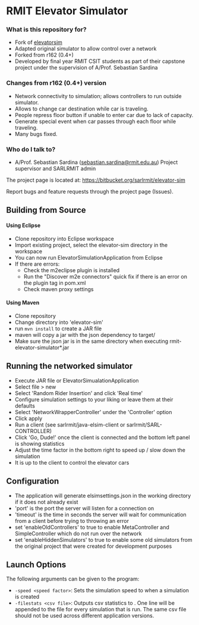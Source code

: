 # RMIT Elevator Simulator #

### What is this repository for? ###

* Fork of [elevatorsim](http://sourceforge.net/projects/elevatorsim)
* Adapted original simulator to allow control over a network
* Forked from r162 (0.4+)
* Developed by final year RMIT CSIT students as part of their capstone project
under the supervision of A/Prof. Sebastian Sardina

### Changes from r162 (0.4+) version ###

* Network connectivity to simulation; allows controllers to run outside simulator.
* Allows to change car destination while car is traveling.
* People repress floor button if unable to enter car due to lack of capacity.
* Generate special event when car passes through each floor while traveling.
* Many bugs fixed.

### Who do I talk to? ###

* A/Prof. Sebastian Sardina (sebastian.sardina@rmit.edu.au)
Project supervisor and SARLRMIT admin


The project page is located at:
https://bitbucket.org/sarlrmit/elevator-sim

Report bugs and feature requests through the project page (Issues).

## Building from Source ##

#### Using Eclipse ####

* Clone repository into Eclipse workspace
* Import existing project, select the elevator-sim directory in the workspace
* You can now run ElevatorSimulationApplication from Eclipse
* If there are errors:
    * Check the m2eclipse plugin is installed
    * Run the "Discover m2e connectors" quick fix if there is an error on the
    plugin tag in pom.xml
    * Check maven proxy settings

#### Using Maven ####

* Clone repository
* Change directory into 'elevator-sim'
* run `mvn install` to create a JAR file
* maven will copy a jar with the json dependency to target/
* Make sure the json jar is in the same directory when executing rmit-elevator-simulator\*.jar

## Running the networked simulator ##

* Execute JAR file or ElevatorSimualationApplication
* Select file > new
* Select 'Random Rider Insertion' and click 'Real time'
* Configure simulation settings to your liking or leave them at their defaults
* Select 'NetworkWrapperController' under the 'Controller' option
* Click apply
* Run a client (see sarlrmit/java-elsim-client or sarlrmit/SARL-CONTROLLER)
* Click 'Go, Dude!' once the client is connected and the bottom left panel
is showing statistics
* Adjust the time factor in the bottom right to speed up / slow down the simulation
* It is up to the client to control the elevator cars

## Configuration ##
* The application will generate elsimsettings.json in the working directory if it
does not already exist
* 'port' is the port the server will listen for a connection on
* 'timeout' is the time in seconds the server will wait for communication from a
client before trying to throwing an error
* set 'enableOldControllers' to true to enable MetaController and SimpleController
which do not run over the network
* set 'enableHiddenSimulators' to true to enable some old simulators from the original
project that were created for development purposes

## Launch Options ##

The following arguments can be given to the program:

* `-speed <speed factor>`: Sets the simulation speed to <speed factor> when a
simulation is created
* `-filestats <csv file>`: Outputs csv statistics to <csv file>. One line
will be appended to the file for every simulation that is run. The same csv file
should not be used across different application versions.